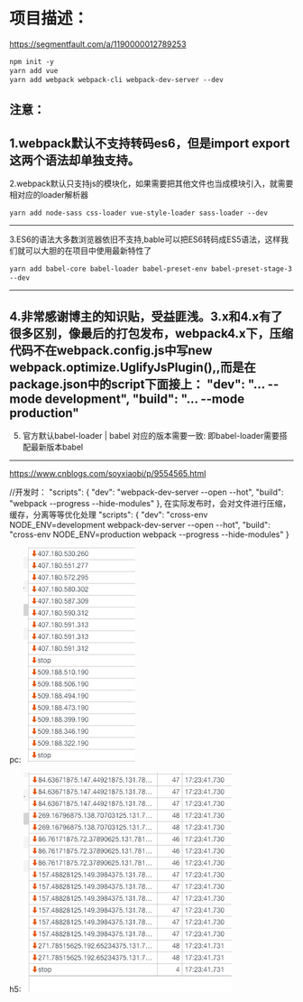 # 项目描述：
https://segmentfault.com/a/1190000012789253
```node
npm init -y
yarn add vue
yarn add webpack webpack-cli webpack-dev-server --dev
```

注意：
----
1.webpack默认不支持转码es6，但是import export这两个语法却单独支持。
----
2.webpack默认只支持js的模块化，如果需要把其他文件也当成模块引入，就需要相对应的loader解析器
```
yarn add node-sass css-loader vue-style-loader sass-loader --dev
```
----
3.ES6的语法大多数浏览器依旧不支持,bable可以把ES6转码成ES5语法，这样我们就可以大胆的在项目中使用最新特性了
  
```
yarn add babel-core babel-loader babel-preset-env babel-preset-stage-3 --dev
```
----
4.非常感谢博主的知识贴，受益匪浅。3.x和4.x有了很多区别，像最后的打包发布，webpack4.x下，压缩代码不在webpack.config.js中写new webpack.optimize.UglifyJsPlugin(),,而是在package.json中的script下面接上：
  "dev": "... --mode development", "build": "... --mode production"
----

5. 官方默认babel-loader | babel 对应的版本需要一致: 即babel-loader需要搭配最新版本babel
----

https://www.cnblogs.com/soyxiaobi/p/9554565.html

//开发时：
"scripts": {
	"dev": "webpack-dev-server --open --hot",
	"build": "webpack --progress --hide-modules"
},
在实际发布时，会对文件进行压缩，缓存，分离等等优化处理
"scripts": {
    "dev": "cross-env NODE_ENV=development webpack-dev-server --open --hot",
    "build": "cross-env NODE_ENV=production webpack --progress --hide-modules"
}

pc:
![](.readme_images/04b5d488.png)

h5:
![](.readme_images/fb70e109.png)

